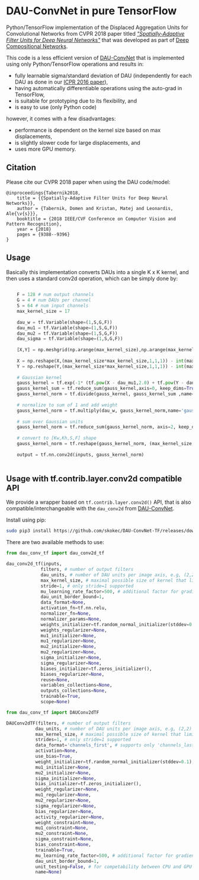 # DAU-ConvNet in pure TensorFlow

Python/TensorFlow implementation of the Displaced Aggregation Units for Convolutional Networks from CVPR 2018 paper titled [*"Spatially-Adaptive Filter Units for Deep Neural Networks"*](http://openaccess.thecvf.com/content_cvpr_2018/papers/Tabernik_Spatially-Adaptive_Filter_Units_CVPR_2018_paper.pdf) that was developed as part of [Deep Compositional Networks](http://www.vicos.si/Research/DeepCompositionalNet).

This code is a less efficient version of [DAU-ConvNet](http://github.com/skokec/DAU-ConvNet) that is implemented using only Python/TensorFlow operations and results in:

 * fully learnable sigma/standard deviation of DAU (independently for each DAU as done in our [ICPR 2016 paper](https://prints.vicos.si/publications/339)),
 * having automatically differentiable operations using the auto-grad in TensorFlow, 
 * is suitable for prototyping due to its flexibility, and
 * is easy to use (only Python code)
 
however, it comes with a few disadvantages: 

 * performance is dependent on the kernel size based on max displacements,
 * is slightly slower code for large displacements, and
 * uses more GPU memory.

## Citation ##
Please cite our CVPR 2018 paper when using the DAU code/model:

```
@inproceedings{Tabernik2018,
	title = {{Spatially-Adaptive Filter Units for Deep Neural Networks}},
	author = {Tabernik, Domen and Kristan, Matej and Leonardis, Ale{\v{s}}},
	booktitle = {2018 IEEE/CVF Conference on Computer Vision and Pattern Recognition},
	year = {2018}
	pages = {9388--9396}
}
```
## Usage 

Basically this implementation converts DAUs into a single K x K kernel, and then uses a standard conv2d operation, which can be simply done by:

```Python
    
    F = 128 # num output channels
    G = 4 # num DAUs per channel
    S = 64 # num input channels    
    max_kernel_size = 17
    
    dau_w = tf.Variable(shape=(1,S,G,F))
    dau_mu1 = tf.Variable(shape=(1,S,G,F))
    dau_mu2 = tf.Variable(shape=(1,S,G,F))
    dau_sigma = tf.Variable(shape=(1,S,G,F)) 
    
    [X,Y] = np.meshgrid(np.arange(max_kernel_size),np.arange(max_kernel_size))
    
    X = np.reshape(X,(max_kernel_size*max_kernel_size,1,1,1)) - int(max_kernel_size/2)
    Y = np.reshape(Y,(max_kernel_size*max_kernel_size,1,1,1)) - int(max_kernel_size/2)
        
    # Gaussian kernel
    gauss_kernel = tf.exp(-1* (tf.pow(X - dau_mu1,2.0) + tf.pow(Y - dau_mu2,2.0)) / (2.0*tf.pow(dau_sigma,2.0)),name='gauss_kernel')
    gauss_kernel_sum = tf.reduce_sum(gauss_kernel,axis=0, keep_dims=True,name='guass_kernel_sum')
    gauss_kernel_norm = tf.divide(gauss_kernel, gauss_kernel_sum ,name='gauss_kernel_norm')
    
    # normalize to sum of 1 and add weight
    gauss_kernel_norm = tf.multiply(dau_w, gauss_kernel_norm,name='gauss_kernel_weight')
    
    # sum over Gaussian units
    gauss_kernel_norm = tf.reduce_sum(gauss_kernel_norm, axis=2, keep_dims=True,name='gauss_kernel_sum_units')
    
    # convert to [Kw,Kh,S,F] shape
    gauss_kernel_norm = tf.reshape(gauss_kernel_norm, (max_kernel_size, max_kernel_size, gauss_kernel_norm.shape[1], gauss_kernel_norm.shape[3]),name='gauss_kernel_reshape')
      
    output = tf.nn.conv2d(inputs, gauss_kernel_norm)
    
```

## Usage with tf.contrib.layer.conv2d compatible API

We provide a wrapper based on `tf.contrib.layer.conv2d()` API, that is also compatible/interchangeable with the `dau_conv2d` from [DAU-ConvNet](http://github.com/skokec/DAU-ConvNet). 

Install using pip:
```bash
sudo pip3 install https://github.com/skokec/DAU-ConvNet-TF/releases/download/untagged-018f6ff73d33b204347f/dau_conv_tf-1.0-py3-none-any.whl  
```

There are two available methods to use: 

```python
from dau_conv_tf import dau_conv2d_tf

dau_conv2d_tf(inputs,
             filters, # number of output filters
             dau_units, # number of DAU units per image axis, e.g, (2,2) for 4 DAUs per filter 
             max_kernel_size, # maximal possible size of kernel that limits the offset of DAUs (highest value that can be used=17)  
             stride=1, # only stride=1 supported 
             mu_learning_rate_factor=500, # additional factor for gradients of mu1 and mu2
             dau_unit_border_bound=1,
             data_format=None,
             activation_fn=tf.nn.relu,
             normalizer_fn=None,
             normalizer_params=None,
             weights_initializer=tf.random_normal_initializer(stddev=0.1), 
             weights_regularizer=None,
             mu1_initializer=None, 
             mu1_regularizer=None, 
             mu2_initializer=None,
             mu2_regularizer=None,
             sigma_initializer=None,
             sigma_regularizer=None,
             biases_initializer=tf.zeros_initializer(),
             biases_regularizer=None,
             reuse=None,
             variables_collections=None,
             outputs_collections=None,
             trainable=True,
             scope=None)
```
 
```python
from dau_conv_tf import DAUConv2dTF

DAUConv2dTF(filters, # number of output filters
           dau_units, # number of DAU units per image axis, e.g, (2,2) for 4 DAUs total per one filter
           max_kernel_size, # maximal possible size of kernel that limits the offset of DAUs (highest value that can be used=17)
           strides=1, # only stride=1 supported
           data_format='channels_first', # supports only 'channels_last' 
           activation=None,
           use_bias=True,
           weight_initializer=tf.random_normal_initializer(stddev=0.1),
           mu1_initializer=None, 
           mu2_initializer=None, 
           sigma_initializer=None,
           bias_initializer=tf.zeros_initializer(),
           weight_regularizer=None,
           mu1_regularizer=None,
           mu2_regularizer=None,
           sigma_regularizer=None,
           bias_regularizer=None,
           activity_regularizer=None,
           weight_constraint=None,
           mu1_constraint=None,
           mu2_constraint=None,
           sigma_constraint=None,
           bias_constraint=None,
           trainable=True,
           mu_learning_rate_factor=500, # additional factor for gradients of mu1 and mu2
           dau_unit_border_bound=1,  
           unit_testing=False, # for competability between CPU and GPU version (where gradients of last edge need to be ignored) during unit testing
           name=None)
```

